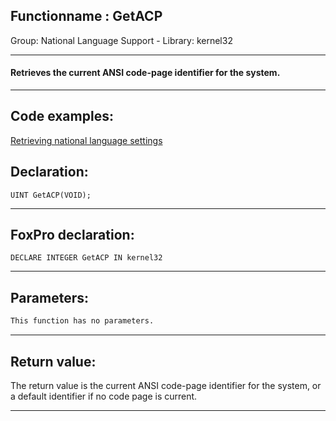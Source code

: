 <link rel="stylesheet" type="text/css" href="../../css/win32api.css">  
<link rel="stylesheet" href="https://cdnjs.cloudflare.com/ajax/libs/font-awesome/4.7.0/css/font-awesome.min.css">

## Functionname : GetACP
Group: National Language Support - Library: kernel32    
***  


#### Retrieves the current ANSI code-page identifier for the system.
***  


## Code examples:
[Retrieving national language settings](../../samples/sample_077.md)  

## Declaration:
```foxpro  
UINT GetACP(VOID);  
```  
***  


## FoxPro declaration:
```foxpro  
DECLARE INTEGER GetACP IN kernel32  
```  
***  


## Parameters:
```txt  
This function has no parameters.  
```  
***  


## Return value:
The return value is the current ANSI code-page identifier for the system, or a default identifier if no code page is current.  
***  


